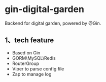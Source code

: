 # gin-digital-garden

Backend for digital garden, powered by @Gin.

## 1、tech feature

* Based on Gin
* GORM\MySQL\Redis
* RouterGroup
* Viper to parse config file
* Zap to manage log
